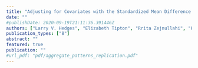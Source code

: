 ```yaml
---
title: "Adjusting for Covariates with the Standardized Mean Difference Effect Size"
date: ""
#publishDate: 2020-09-19T21:11:36.391446Z
authors: ["Larry V. Hedges", "Elizabeth Tipton", "Rrita Zejnullahi", "Karina G. Diaz"]
publication_types: ["8"]
abstract: ""
featured: true
publication: ""
#url_pdf: "pdf/aggregate_patterns_replication.pdf"
---
```



